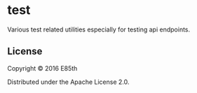 # test

Various test related utilities especially for testing api endpoints.

## License

Copyright © 2016 E85th

Distributed under the Apache License 2.0.
